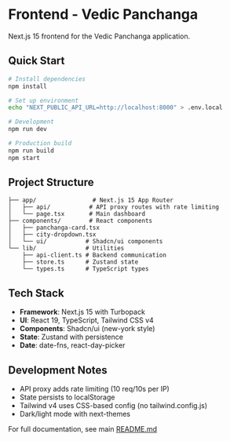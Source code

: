 # Frontend - Vedic Panchanga

Next.js 15 frontend for the Vedic Panchanga application.

## Quick Start

```bash
# Install dependencies
npm install

# Set up environment
echo "NEXT_PUBLIC_API_URL=http://localhost:8000" > .env.local

# Development
npm run dev

# Production build
npm run build
npm start
```

## Project Structure

```
├── app/                # Next.js 15 App Router
│   ├── api/           # API proxy routes with rate limiting
│   └── page.tsx       # Main dashboard
├── components/        # React components
│   ├── panchanga-card.tsx
│   ├── city-dropdown.tsx
│   └── ui/           # Shadcn/ui components
└── lib/              # Utilities
    ├── api-client.ts # Backend communication
    ├── store.ts      # Zustand state
    └── types.ts      # TypeScript types
```

## Tech Stack

- **Framework**: Next.js 15 with Turbopack
- **UI**: React 19, TypeScript, Tailwind CSS v4
- **Components**: Shadcn/ui (new-york style)
- **State**: Zustand with persistence
- **Date**: date-fns, react-day-picker

## Development Notes

- API proxy adds rate limiting (10 req/10s per IP)
- State persists to localStorage
- Tailwind v4 uses CSS-based config (no tailwind.config.js)
- Dark/light mode with next-themes

For full documentation, see main [README.md](../README.md)